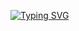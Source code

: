 <a href="https://git.io/typing-svg"><img src="https://readme-typing-svg.herokuapp.com?lines=It's+not+a+name+it's+a+brand" alt="Typing SVG" /></a>

